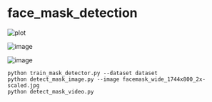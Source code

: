 # face_mask_detection


![plot](https://user-images.githubusercontent.com/8023150/137970154-aa3c2976-6d6a-4c96-a74d-28945dd34246.png)

![image](https://user-images.githubusercontent.com/8023150/137979351-b0de04bc-d6d9-473f-9fcc-554051d50fc5.png)

![image](https://user-images.githubusercontent.com/8023150/137979410-db689daa-acca-4c50-a154-98b69f387ad9.png)


    python train_mask_detector.py --dataset dataset
    python detect_mask_image.py --image facemask_wide_1744x800_2x-scaled.jpg
    python detect_mask_video.py

